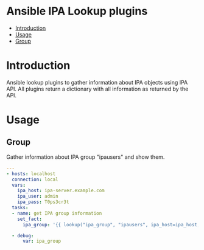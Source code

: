Ansible IPA Lookup plugins
==========

- [Introduction](#introduction)
- [Usage](#usage)
 - [Group](#group)

# Introduction
Ansible lookup plugins to gather information about IPA objects using IPA API.
All plugins return a dictionary with all information as returned by the API.

# Usage

## Group

Gather information about IPA group "ipausers" and show them.

```yaml
---
- hosts: localhost
  connection: local
  vars:
    ipa_host: ipa-server.example.com
    ipa_user: admin
    ipa_pass: T0ps3cr3t
  tasks:
  - name: get IPA group information
    set_fact:
      ipa_group: '{{ lookup("ipa_group", "ipausers", ipa_host=ipa_host, ipa_user=ipa_user, ipa_pass=ipa_pass) }}'

  - debug:
      var: ipa_group
```
